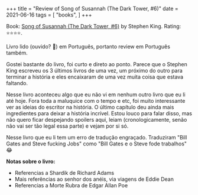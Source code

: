 +++
title = "Review of Song of Susannah (The Dark Tower, #6)"
date = 2021-06-16
tags = [
    "books",
]
+++

Book: [Song of Susannah (The Dark Tower, #6)](https://www.goodreads.com/review/show/1631915867) by Stephen King. Rating: ⭐️⭐️⭐️⭐️.

Livro lido (ouvido? 🙂) em Português, portanto review em Português também.

Gostei bastante do livro, foi curto e direto ao ponto. Parece que o Stephen King
escreveu os 3 últimos livros de uma vez, um próximo do outro para terminar a
história e eles encaixaram de uma vez muita coisa que estava faltando.

Nesse livro aconteceu algo que eu não vi em nenhum outro livro que eu li até
hoje. Fora toda a maluquice com o tempo e etc, foi muito interessante ver as
ideias do escritor na história. O último capítulo deu ainda mais ingredientes
para deixar a história incrível. Estou louco para falar disso, mas não quero
ficar despejando spoilers aqui, leiam (cronologicamente, senão não vai ser tão
legal essa parte) e vejam por si só.

Nesse livro que eu li tem um erro de tradução engraçado. Traduziram "Bill Gates
and Steve fucking Jobs" como "Bill Gates e o Steve fode trabalhos" 😂

**Notas sobre o livro:**
- Referencias a Shardik de Richard Adams
- Mais referências ao senhor dos anéis, via viagens de Eddie Dean
- Referencias a Morte Rubra de Edgar Allan Poe
